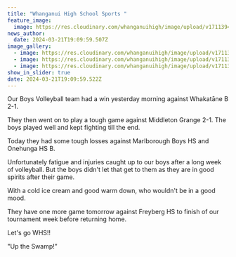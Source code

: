 ```yaml
---
title: "Whanganui High School Sports "
feature_image:
  image: https://res.cloudinary.com/whanganuihigh/image/upload/v1711394413/News/vbb4.jpg
news_author:
  date: 2024-03-21T19:09:59.507Z
image_gallery:
  - image: https://res.cloudinary.com/whanganuihigh/image/upload/v1711394412/News/vbb3.jpg
  - image: https://res.cloudinary.com/whanganuihigh/image/upload/v1711394412/News/vbb2.jpg
  - image: https://res.cloudinary.com/whanganuihigh/image/upload/v1711394412/News/vbb1.jpg
show_in_slider: true
date: 2024-03-21T19:09:59.522Z
---
```

Our Boys Volleyball team had a win yesterday morning against Whakatāne B 2-1.

They then went on to play a tough game against Middleton Grange 2-1. The boys played well and kept fighting till the end.

Today they had some tough losses against Marlborough Boys HS and Onehunga HS B.

Unfortunately fatigue and injuries caught up to our boys after a long week of volleyball. But the boys didn't let that get to them as they are in good spirits after their game.

With [](<>)a cold ice cream and good warm down, who wouldn't be in a good mood. 

They have one more game tomorrow against Freyberg HS to finish of our tournament week before returning home.

Let's go WHS!!

"Up the Swamp!”